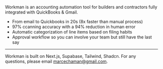Workman is an accounting automation tool for builders and contractors fully integrated with QuickBooks & Gmail.
- From email to Quickbooks in 20s (8x faster than manual process)
- 97% ccanning accuracy with a 94% reduction in human error
- Automatic categorization of line items based on filing habits
- Approval workflow so you can involve your team but still have the last say

---

Workman is built on Next.js, Supabase, Tailwind, Shadcn. For any questions, please email marcechaman@gmail.com.
